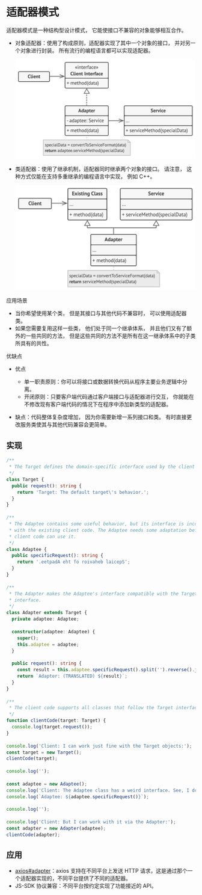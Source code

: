 # 适配器模式

适配器模式是一种结构型设计模式， 它能使接口不兼容的对象能够相互合作。

- 对象适配器：使用了构成原则，适配器实现了其中一个对象的接口， 并对另一个对象进行封装。 所有流行的编程语言都可以实现适配器。

    ![object-adapter.png](./object-adapter.png)

- 类适配器：使用了继承机制，适配器同时继承两个对象的接口。 请注意， 这种方式仅能在支持多重继承的编程语言中实现， 例如 C++。

    ![class-adapter.png](./class-adapter.png)

应用场景

- 当你希望使用某个类， 但是其接口与其他代码不兼容时， 可以使用适配器类。
- 如果您需要复用这样一些类， 他们处于同一个继承体系， 并且他们又有了额外的一些共同的方法， 但是这些共同的方法不是所有在这一继承体系中的子类所具有的共性。

优缺点

- 优点

    - 单一职责原则：你可以将接口或数据转换代码从程序主要业务逻辑中分离。
    - 开闭原则：只要客户端代码通过客户端接口与适配器进行交互， 你就能在不修改现有客户端代码的情况下在程序中添加新类型的适配器。

- 缺点：代码整体复杂度增加， 因为你需要新增一系列接口和类。 有时直接更改服务类使其与其他代码兼容会更简单。

## 实现

```ts
/**
 * The Target defines the domain-specific interface used by the client code.
 */
class Target {
  public request(): string {
    return 'Target: The default target\'s behavior.';
  }
}

/**
 * The Adaptee contains some useful behavior, but its interface is incompatible
 * with the existing client code. The Adaptee needs some adaptation before the
 * client code can use it.
 */
class Adaptee {
  public specificRequest(): string {
    return '.eetpadA eht fo roivaheb laicepS';
  }
}

/**
 * The Adapter makes the Adaptee's interface compatible with the Target's
 * interface.
 */
class Adapter extends Target {
  private adaptee: Adaptee;

  constructor(adaptee: Adaptee) {
    super();
    this.adaptee = adaptee;
  }

  public request(): string {
    const result = this.adaptee.specificRequest().split('').reverse().join('');
    return `Adapter: (TRANSLATED) ${result}`;
  }
}

/**
 * The client code supports all classes that follow the Target interface.
 */
function clientCode(target: Target) {
  console.log(target.request());
}

console.log('Client: I can work just fine with the Target objects:');
const target = new Target();
clientCode(target);

console.log('');

const adaptee = new Adaptee();
console.log('Client: The Adaptee class has a weird interface. See, I don\'t understand it:');
console.log(`Adaptee: ${adaptee.specificRequest()}`);

console.log('');

console.log('Client: But I can work with it via the Adapter:');
const adapter = new Adapter(adaptee);
clientCode(adapter);
```

## 应用

- [axios#adapter](https://github.com/axios/axios/blob/master/lib/adapters/README.md)：axios 支持在不同平台上发送 HTTP 请求，这是通过那个一个适配器实现的，不同平台提供了不同的适配器。
- JS-SDK 协议兼容：不同平台按约定实现了功能接近的 API。
